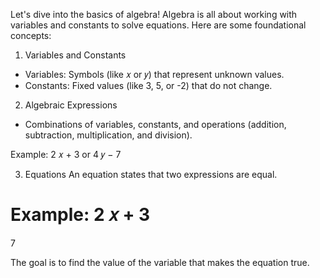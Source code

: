 Let's dive into the basics of algebra! Algebra is all about working with variables and constants to solve equations. Here are some foundational concepts:

1. Variables and Constants
- Variables: Symbols (like 𝑥 or 𝑦) that represent unknown values.
- Constants: Fixed values (like 3, 5, or -2) that do not change.
2. Algebraic Expressions
- Combinations of variables, constants, and operations (addition, subtraction, multiplication, and division).

Example: 
2
𝑥
+
3
 or 
4
𝑦
−
7

3. Equations
An equation states that two expressions are equal.

Example: 
2
𝑥
+
3
=
7

The goal is to find the value of the variable that makes the equation true.
